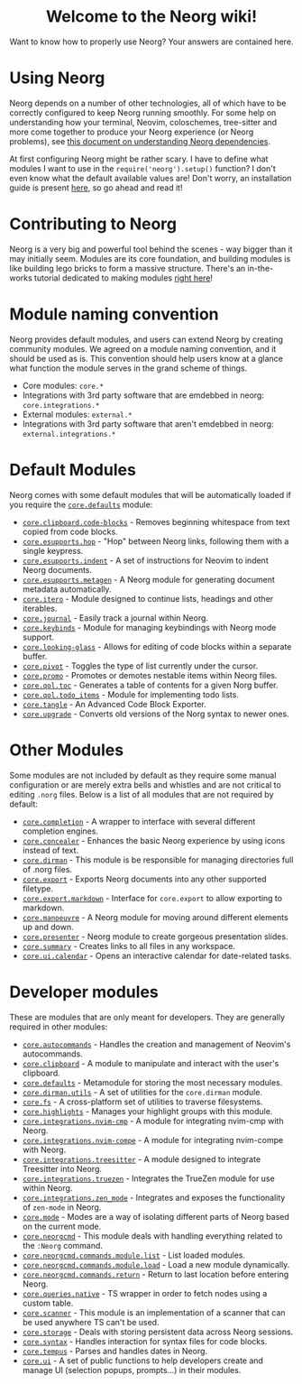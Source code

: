 <div align="center">

# Welcome to the Neorg wiki!
Want to know how to properly use Neorg? Your answers are contained here.

</div>

# Using Neorg

Neorg depends on a number of other technologies, all of which have to be correctly configured to keep Neorg running smoothly.
For some help on understanding how your terminal, Neovim, coloschemes, tree-sitter and more come together to produce your Neorg experience (or Neorg problems), see [this document on understanding Neorg dependencies](Dependencies).

At first configuring Neorg might be rather scary. I have to define what modules I want to use in the `require('neorg').setup()` function?
I don't even know what the default available values are!
Don't worry, an installation guide is present [here](https://github.com/nvim-neorg/neorg#-installationquickstart), so go ahead and read it!

# Contributing to Neorg

Neorg is a very big and powerful tool behind the scenes - way bigger than it may initially seem.
Modules are its core foundation, and building modules is like building lego bricks to form a massive structure.
There's an in-the-works tutorial dedicated to making modules [right here](https://github.com/andreadev-it/neorg-module-tutorials/blob/main/introduction.md)!
# Module naming convention
Neorg provides default modules, and users can extend Neorg by creating community modules.
We agreed on a module naming convention, and it should be used as is.
This convention should help users know at a glance what function the module serves in the grand scheme of things.
- Core modules: `core.*`
- Integrations with 3rd party software that are emdebbed in neorg: `core.integrations.*`
- External modules: `external.*`
- Integrations with 3rd party software that aren't emdebbed in neorg: `external.integrations.*`

# Default Modules

Neorg comes with some default modules that will be automatically loaded if you require the [`core.defaults`](https://github.com/nvim-neorg/neorg/wiki/Defaults) module:

- [`core.clipboard.code-blocks`](https://github.com/nvim-neorg/neorg/wiki/Clipboard-Code-Blocks) - Removes beginning whitespace from text copied from code blocks.
- [`core.esupports.hop`](https://github.com/nvim-neorg/neorg/wiki/Esupports-Hop) - "Hop" between Neorg links, following them with a single keypress.
- [`core.esupports.indent`](https://github.com/nvim-neorg/neorg/wiki/Indent) - A set of instructions for Neovim to indent Neorg documents.
- [`core.esupports.metagen`](https://github.com/nvim-neorg/neorg/wiki/Metagen) - A Neorg module for generating document metadata automatically.
- [`core.itero`](https://github.com/nvim-neorg/neorg/wiki/Itero) - Module designed to continue lists, headings and other iterables.
- [`core.journal`](https://github.com/nvim-neorg/neorg/wiki/Journal) - Easily track a journal within Neorg.
- [`core.keybinds`](https://github.com/nvim-neorg/neorg/wiki/User-Keybinds) - Module for managing keybindings with Neorg mode support.
- [`core.looking-glass`](https://github.com/nvim-neorg/neorg/wiki/Looking-Glass) - Allows for editing of code blocks within a separate buffer.
- [`core.pivot`](https://github.com/nvim-neorg/neorg/wiki/Pivot) - Toggles the type of list currently under the cursor.
- [`core.promo`](https://github.com/nvim-neorg/neorg/wiki/Promo) - Promotes or demotes nestable items within Neorg files.
- [`core.qol.toc`](https://github.com/nvim-neorg/neorg/wiki/TOC) - Generates a table of contents for a given Norg buffer.
- [`core.qol.todo_items`](https://github.com/nvim-neorg/neorg/wiki/Todo-Items) - Module for implementing todo lists.
- [`core.tangle`](https://github.com/nvim-neorg/neorg/wiki/Tangling) - An Advanced Code Block Exporter.
- [`core.upgrade`](https://github.com/nvim-neorg/neorg/wiki/Upgrade) - Converts old versions of the Norg syntax to newer ones.

# Other Modules

Some modules are not included by default as they require some manual configuration or are merely extra bells and whistles
and are not critical to editing `.norg` files. Below is a list of all modules that are not required by default:

- [`core.completion`](https://github.com/nvim-neorg/neorg/wiki/Completion) - A wrapper to interface with several different completion engines.
- [`core.concealer`](https://github.com/nvim-neorg/neorg/wiki/Concealer) - Enhances the basic Neorg experience by using icons instead of text.
- [`core.dirman`](https://github.com/nvim-neorg/neorg/wiki/Dirman) - This module is be responsible for managing directories full of .norg files.
- [`core.export`](https://github.com/nvim-neorg/neorg/wiki/Exporting-Files) - Exports Neorg documents into any other supported filetype.
- [`core.export.markdown`](https://github.com/nvim-neorg/neorg/wiki/Markdown-Export) - Interface for `core.export` to allow exporting to markdown.
- [`core.manoeuvre`](https://github.com/nvim-neorg/neorg/wiki/Norg-Manoeuvre) - A Neorg module for moving around different elements up and down.
- [`core.presenter`](https://github.com/nvim-neorg/neorg/wiki/Core-Presenter) - Neorg module to create gorgeous presentation slides.
- [`core.summary`](https://github.com/nvim-neorg/neorg/wiki/Summary) - Creates links to all files in any workspace.
- [`core.ui.calendar`](https://github.com/nvim-neorg/neorg/wiki/Calendar) - Opens an interactive calendar for date-related tasks.

# Developer modules

These are modules that are only meant for developers. They are generally required in other modules:

- [`core.autocommands`](https://github.com/nvim-neorg/neorg/wiki/Autocommands) - Handles the creation and management of Neovim's autocommands.
- [`core.clipboard`](https://github.com/nvim-neorg/neorg/wiki/Clipboard) - A module to manipulate and interact with the user's clipboard.
- [`core.defaults`](https://github.com/nvim-neorg/neorg/wiki/Defaults) - Metamodule for storing the most necessary modules.
- [`core.dirman.utils`](https://github.com/nvim-neorg/neorg/wiki/Dirman-Utils) - A set of utilities for the `core.dirman` module.
- [`core.fs`](https://github.com/nvim-neorg/neorg/wiki/Filesystem) - A cross-platform set of utilities to traverse filesystems.
- [`core.highlights`](https://github.com/nvim-neorg/neorg/wiki/Core-Highlights) - Manages your highlight groups with this module.
- [`core.integrations.nvim-cmp`](https://github.com/nvim-neorg/neorg/wiki/Nvim-Cmp) - A module for integrating nvim-cmp with Neorg.
- [`core.integrations.nvim-compe`](https://github.com/nvim-neorg/neorg/wiki/Nvim-Compe) - A module for integrating nvim-compe with Neorg.
- [`core.integrations.treesitter`](https://github.com/nvim-neorg/neorg/wiki/Treesitter-Integration) - A module designed to integrate Treesitter into Neorg.
- [`core.integrations.truezen`](https://github.com/nvim-neorg/neorg/wiki/Truezen-Integration) - Integrates the TrueZen module for use within Neorg.
- [`core.integrations.zen_mode`](https://github.com/nvim-neorg/neorg/wiki/ZenMode-Integration) - Integrates and exposes the functionality of `zen-mode` in Neorg.
- [`core.mode`](https://github.com/nvim-neorg/neorg/wiki/Mode-Manager) - Modes are a way of isolating different parts of Neorg based on the current mode.
- [`core.neorgcmd`](https://github.com/nvim-neorg/neorg/wiki/Neorgcmd-Module) - This module deals with handling everything related to the `:Neorg` command.
- [`core.neorgcmd.commands.module.list`](https://github.com/nvim-neorg/neorg/wiki/Neorgcmd-List) - List loaded modules.
- [`core.neorgcmd.commands.module.load`](https://github.com/nvim-neorg/neorg/wiki/Neorgcmd-List) - Load a new module dynamically.
- [`core.neorgcmd.commands.return`](https://github.com/nvim-neorg/neorg/wiki/Neorgcmd-return) - Return to last location before entering Neorg.
- [`core.queries.native`](https://github.com/nvim-neorg/neorg/wiki/Queries-Module) - TS wrapper in order to fetch nodes using a custom table.
- [`core.scanner`](https://github.com/nvim-neorg/neorg/wiki/Scanner-Module) - This module is an implementation of a scanner that can be used anywhere TS can't be used.
- [`core.storage`](https://github.com/nvim-neorg/neorg/wiki/Storage) - Deals with storing persistent data across Neorg sessions.
- [`core.syntax`](https://github.com/nvim-neorg/neorg/wiki/Syntax) - Handles interaction for syntax files for code blocks.
- [`core.tempus`](https://github.com/nvim-neorg/neorg/wiki/Tempus) - Parses and handles dates in Neorg.
- [`core.ui`](https://github.com/nvim-neorg/neorg/wiki/Core-UI) - A set of public functions to help developers create and manage UI (selection popups, prompts...) in their modules.
